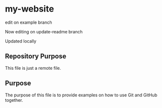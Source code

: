 # my-website

edit on example branch

Now editing on update-readme branch

Updated locally

## Repository Purpose 

This file is just a remote file.

## Purpose

The purpose of this file is to provide examples
on how to use Git and GitHub together.
